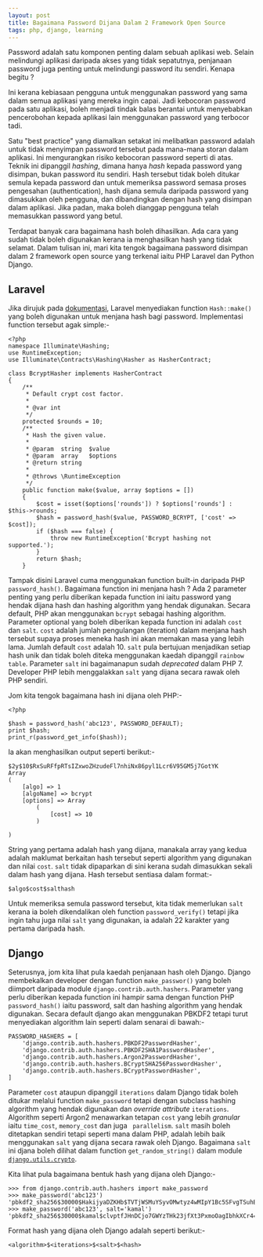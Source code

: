 ```yaml
---
layout: post
title: Bagaimana Password Dijana Dalam 2 Framework Open Source
tags: php, django, learning
---
```


Password adalah satu komponen penting dalam sebuah aplikasi web. Selain melindungi aplikasi daripada akses yang tidak sepatutnya, penjanaan password juga penting untuk melindungi password itu sendiri. Kenapa begitu ?

Ini kerana kebiasaan pengguna untuk menggunakan password yang sama dalam semua aplikasi yang mereka ingin capai. Jadi kebocoran password pada satu aplikasi, boleh menjadi tindak balas berantai untuk menyebabkan pencerobohan kepada aplikasi lain menggunakan password yang terbocor tadi.

Satu "best practice" yang diamalkan setakat ini melibatkan password adalah untuk tidak menyimpan password tersebut pada mana-mana storan dalam aplikasi. Ini mengurangkan risiko kebocoran password seperti di atas. Teknik ini dipanggil _hashing_, dimana hanya _hash_ kepada password yang disimpan, bukan password itu sendiri. Hash tersebut tidak boleh ditukar semula kepada password dan untuk memeriksa password semasa proses pengesahan (authentication), hash dijana semula daripada password yang dimasukkan oleh pengguna, dan dibandingkan dengan hash yang disimpan dalam aplikasi. Jika padan, maka boleh dianggap pengguna telah memasukkan password yang betul.

Terdapat banyak cara bagaimana hash boleh dihasilkan. Ada cara yang sudah tidak boleh digunakan kerana ia menghasilkan hash yang tidak selamat. Dalam tulisan ini, mari kita tengok bagaimana password disimpan dalam 2 framework open source yang terkenal iaitu PHP Laravel dan Python Django.

## Laravel
Jika dirujuk pada [dokumentasi][1], Laravel menyediakan function `Hash::make()` yang boleh digunakan untuk menjana hash bagi password. Implementasi function tersebut agak simple:-

```
<?php
namespace Illuminate\Hashing;
use RuntimeException;
use Illuminate\Contracts\Hashing\Hasher as HasherContract;

class BcryptHasher implements HasherContract
{
    /**
     * Default crypt cost factor.
     *
     * @var int
     */
    protected $rounds = 10;
    /**
     * Hash the given value.
     *
     * @param  string  $value
     * @param  array   $options
     * @return string
     *
     * @throws \RuntimeException
     */
    public function make($value, array $options = [])
    {
        $cost = isset($options['rounds']) ? $options['rounds'] : $this->rounds;
        $hash = password_hash($value, PASSWORD_BCRYPT, ['cost' => $cost]);
        if ($hash === false) {
            throw new RuntimeException('Bcrypt hashing not supported.');
        }
        return $hash;
    }
```
Tampak disini Laravel cuma menggunakan function built-in daripada PHP `password_hash()`. Bagaimana function ini menjana hash ? Ada 2 parameter penting yang perlu diberikan kepada function ini iaitu password yang hendak dijana hash dan hashing algorithm yang hendak digunakan. Secara default, PHP akan menggunakan `bcrypt` sebagai hashing algorithm. Parameter optional yang boleh diberikan kepada function ini adalah `cost` dan `salt`. `cost` adalah jumlah pengulangan (iteration) dalam menjana hash tersebut supaya proses meneka hash ini akan memakan masa yang lebih lama. Jumlah default `cost` adalah 10. `salt` pula bertujuan menjadikan setiap hash unik dan tidak boleh diteka menggunakan kaedah dipanggil `rainbow table`. Parameter `salt` ini bagaimanapun sudah _deprecated_ dalam PHP 7. Developer PHP lebih menggalakkan `salt` yang dijana secara rawak oleh PHP sendiri.

Jom kita tengok bagaimana hash ini dijana oleh PHP:-

```
<?php

$hash = password_hash('abc123', PASSWORD_DEFAULT);
print $hash;
print_r(password_get_info($hash));
```
Ia akan menghasilkan output seperti berikut:-

```
$2y$10$RxSuRFfpRTsIZxwoZHzudeFl7nhiNx86pyl1Lcr6V95GM5j7GotYK
Array
(
    [algo] => 1
    [algoName] => bcrypt
    [options] => Array
        (
            [cost] => 10
        )

)
```
String yang pertama adalah hash yang dijana, manakala array yang kedua adalah maklumat berkaitan hash tersebut seperti algorithm yang digunakan dan nilai `cost`. `salt` tidak dipaparkan di sini kerana sudah dimasukkan sekali dalam hash yang dijana. Hash tersebut sentiasa dalam format:-

```
$algo$cost$salthash
```
Untuk memeriksa semula password tersebut, kita tidak memerlukan `salt` kerana ia boleh dikendalikan oleh function `password_verify()` tetapi jika ingin tahu juga nilai `salt` yang digunakan, ia adalah 22 karakter yang pertama daripada hash.

## Django
Seterusnya, jom kita lihat pula kaedah penjanaan hash oleh Django. Django membekalkan developer dengan function `make_passwor()` yang boleh diimport daripada module `django.contrib.auth.hashers`. Parameter yang perlu diberikan kepada function ini hampir sama dengan function PHP `password_hash()` iaitu password, salt dan hashing algorithm yang hendak digunakan. Secara default django akan menggunakan PBKDF2 tetapi turut menyediakan algorithm lain seperti dalam senarai di bawah:-

```
PASSWORD_HASHERS = [
    'django.contrib.auth.hashers.PBKDF2PasswordHasher',
    'django.contrib.auth.hashers.PBKDF2SHA1PasswordHasher',
    'django.contrib.auth.hashers.Argon2PasswordHasher',
    'django.contrib.auth.hashers.BCryptSHA256PasswordHasher',
    'django.contrib.auth.hashers.BCryptPasswordHasher',
]
```
Parameter `cost` ataupun dipanggil `iterations` dalam Django tidak boleh ditukar melalui function `make_password` tetapi dengan subclass hashing algorithm yang hendak digunakan dan _override_ _attribute_ `iterations`. Algorithm seperti Argon2 menawarkan tetapan `cost` yang lebih _granular_ iaitu `time_cost`, `memory_cost` dan juga `
parallelism`. `salt` masih boleh ditetapkan sendiri tetapi seperti mana dalam PHP, adalah lebih baik menggunakan `salt` yang dijana secara rawak oleh Django. Bagaimana `salt` ini djana boleh dilihat dalam function `get_random_string()` dalam module [`django.utils.crypto`][2].

Kita lihat pula bagaimana bentuk hash yang dijana oleh Django:-

```
>>> from django.contrib.auth.hashers import make_password
>>> make_password('abc123')
'pbkdf2_sha256$30000$HakijyaDZKHb$TVTjWSMuYSyvOMwtyz4wMIpY1Bc5SFvgTSuhBJXATXM='
>>> make_password('abc123', salt='kamal')
'pbkdf2_sha256$30000$kamal$clvptfJHnDCjo7GWYzTHk23jfXt3PxmoOagIbhkXCr4='
```
Format hash yang dijana oleh Django adalah seperti berikut:-

```
<algorithm>$<iterations>$<salt>$<hash>
```

[2]:https://github.com/django/django/blob/master/django/utils/crypto.py#L54

[1]:https://laravel.com/docs/5.3/hashing
